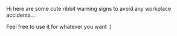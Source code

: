 Hi here are some cute ribbit warning signs to avoid any workplace accidents...

Feel free to use it for whatever you want :)
